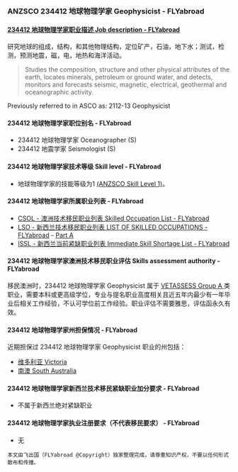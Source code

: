 ### ANZSCO 234412 地球物理学家 Geophysicist - FLYabroad ###

####  [234412 地球物理学家职业描述 Job description - FLYabroad](http://www.flyabroadvisa.com/anzsco/2344.html#234412)

研究地球的组成，结构，和其他物理结构，定位矿产，石油，地下水；测试，检测，预测地震，磁，电，地热和海洋活动。 

> Studies the composition, structure and other physical attributes of the earth, locates minerals, petroleum or ground water, and detects, monitors and forecasts seismic, magnetic, electrical, geothermal and oceanographic activity.

Previously referred to in ASCO as:
2112-13 Geophysicist

#### 234412 地球物理学家职位别名 - FLYabroad
 
- 234412 地球物理学家 Oceanographer (S)
- 234412 地震学家 Seismologist (S)

#### 234412 地球物理学家技术等级 Skill level - FLYabroad

- 地球物理学家的技能等级为1 [(ANZSCO Skill Level 1)](http://www.flyabroadvisa.com/anzsco/)。

#### 234412 地球物理学家所属职业列表 - FLYabroad

- [CSOL - 澳洲技术移民职业列表 Skilled Occupation List - FLYabroad](http://www.flyabroadvisa.com/sol/)
- [LSO - 新西兰技术移民职业列表 LIST OF SKILLED OCCUPATIONS - FLYabroad](http://nz.flyabroadvisa.com/lso/) - [Part A](parta)
- [ISSL - 新西兰当前紧缺职业列表 Immediate Skill Shortage List - FLYabroad](http://nz.flyabroadvisa.com/work-residence/issl.html)

#### 234412 地球物理学家澳洲技术移民职业评估 Skills assessment authority - FLYabroad

移民澳洲时，234412 地球物理学家 Geophysicist 属于 [VETASSESS Group A ](http://www.flyabroadvisa.com/ass/vetassess.html)类职业，需要本科或更高级学位，专业与提名职业高度相关且近五年内最少有一年毕业后相关工作经验，不认可学位前工作经验。职业评估不需要雅思，评估函永久有效。

#### 234412 地球物理学家州担保情况 - FLYabroad

近期担保过 234412 地球物理学家 Geophysicist 职业的州包括：

- [维多利亚 Victoria](http://www.flyabroadvisa.com/zdb/vic.html)
- [南澳 South Australia](http://www.flyabroadvisa.com/zdb/sa.html)

#### 234412 地球物理学家新西兰技术移民紧缺职业加分要求 - FLYabroad

- 不属于新西兰绝对紧缺职业

#### 234412 地球物理学家执业注册要求（不代表移民要求） - FLYabroad

- 无

`本文由飞出国（FLYabroad @Copyright）独家整理完成，请尊重知识产权，不要以任何形式散布和传播。`